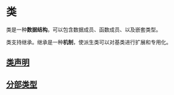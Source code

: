 # 类

类是一种**数据结构**。可以包含数据成员、函数成员、以及嵌套类型。

类支持继承。继承是一种**机制**，使派生类可以对基类进行扩展和专用化。

## [类声明](/类/lei-sheng-ming.md)

## [分部类型](/类/fen-bu-lei-xing.md)



